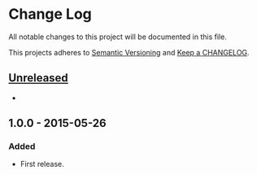 # Change Log

All notable changes to this project will be documented in this file.

This projects adheres to [Semantic Versioning](http://semver.org/) and [Keep a CHANGELOG](http://keepachangelog.com/).

## [Unreleased][unreleased]
- 

## 1.0.0 - 2015-05-26

### Added
- First release.

[unreleased]: https://github.com/wp-pay-extensions/jobroller/compare/1.0.0...HEAD
